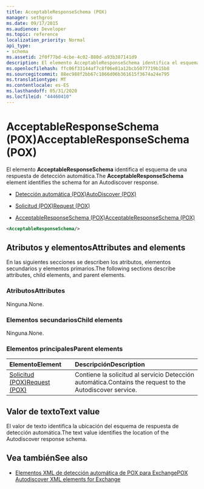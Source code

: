 ```yaml
---
title: AcceptableResponseSchema (POX)
manager: sethgros
ms.date: 09/17/2015
ms.audience: Developer
ms.topic: reference
localization_priority: Normal
api_type:
- schema
ms.assetid: 2f0f77bd-4cbe-4c02-880d-a93b387141d9
description: El elemento AcceptableResponseSchema identifica el esquema de una respuesta de detección automática.
ms.openlocfilehash: ffc06f33144af7c8f06e81a12bcb5077719b15b8
ms.sourcegitcommit: 88ec988f2bb67c1866d06b361615f3674a24e795
ms.translationtype: MT
ms.contentlocale: es-ES
ms.lasthandoff: 05/31/2020
ms.locfileid: "44460410"
---
```

# <a name="acceptableresponseschema-pox"></a><span data-ttu-id="4c73a-103">AcceptableResponseSchema (POX)</span><span class="sxs-lookup"><span data-stu-id="4c73a-103">AcceptableResponseSchema (POX)</span></span>

<span data-ttu-id="4c73a-104">El elemento **AcceptableResponseSchema** identifica el esquema de una respuesta de detección automática.</span><span class="sxs-lookup"><span data-stu-id="4c73a-104">The **AcceptableResponseSchema** element identifies the schema for an Autodiscover response.</span></span> 
  
- [<span data-ttu-id="4c73a-105">Detección automática (POX)</span><span class="sxs-lookup"><span data-stu-id="4c73a-105">AutoDiscover (POX)</span></span>](autodiscover-pox.md)
  
- [<span data-ttu-id="4c73a-106">Solicitud (POX)</span><span class="sxs-lookup"><span data-stu-id="4c73a-106">Request (POX)</span></span>](request-pox.md)
  
- [<span data-ttu-id="4c73a-107">AcceptableResponseSchema (POX)</span><span class="sxs-lookup"><span data-stu-id="4c73a-107">AcceptableResponseSchema (POX)</span></span>](acceptableresponseschema-pox.md)
  
```xml
<AcceptableResponseSchema/>
```

## <a name="attributes-and-elements"></a><span data-ttu-id="4c73a-108">Atributos y elementos</span><span class="sxs-lookup"><span data-stu-id="4c73a-108">Attributes and elements</span></span>

<span data-ttu-id="4c73a-109">En las siguientes secciones se describen los atributos, elementos secundarios y elementos primarios.</span><span class="sxs-lookup"><span data-stu-id="4c73a-109">The following sections describe attributes, child elements, and parent elements.</span></span>
  
### <a name="attributes"></a><span data-ttu-id="4c73a-110">Atributos</span><span class="sxs-lookup"><span data-stu-id="4c73a-110">Attributes</span></span>

<span data-ttu-id="4c73a-111">Ninguna.</span><span class="sxs-lookup"><span data-stu-id="4c73a-111">None.</span></span>
  
### <a name="child-elements"></a><span data-ttu-id="4c73a-112">Elementos secundarios</span><span class="sxs-lookup"><span data-stu-id="4c73a-112">Child elements</span></span>

<span data-ttu-id="4c73a-113">Ninguna.</span><span class="sxs-lookup"><span data-stu-id="4c73a-113">None.</span></span>
  
### <a name="parent-elements"></a><span data-ttu-id="4c73a-114">Elementos principales</span><span class="sxs-lookup"><span data-stu-id="4c73a-114">Parent elements</span></span>

|<span data-ttu-id="4c73a-115">**Elemento**</span><span class="sxs-lookup"><span data-stu-id="4c73a-115">**Element**</span></span>|<span data-ttu-id="4c73a-116">**Descripción**</span><span class="sxs-lookup"><span data-stu-id="4c73a-116">**Description**</span></span>|
|:-----|:-----|
|[<span data-ttu-id="4c73a-117">Solicitud (POX)</span><span class="sxs-lookup"><span data-stu-id="4c73a-117">Request (POX)</span></span>](request-pox.md) <br/> |<span data-ttu-id="4c73a-118">Contiene la solicitud al servicio Detección automática.</span><span class="sxs-lookup"><span data-stu-id="4c73a-118">Contains the request to the Autodiscover service.</span></span>  <br/> |
   
## <a name="text-value"></a><span data-ttu-id="4c73a-119">Valor de texto</span><span class="sxs-lookup"><span data-stu-id="4c73a-119">Text value</span></span>

<span data-ttu-id="4c73a-120">El valor de texto identifica la ubicación del esquema de respuesta de detección automática.</span><span class="sxs-lookup"><span data-stu-id="4c73a-120">The text value identifies the location of the Autodiscover response schema.</span></span>
  
## <a name="see-also"></a><span data-ttu-id="4c73a-121">Vea también</span><span class="sxs-lookup"><span data-stu-id="4c73a-121">See also</span></span>

- [<span data-ttu-id="4c73a-122">Elementos XML de detección automática de POX para Exchange</span><span class="sxs-lookup"><span data-stu-id="4c73a-122">POX Autodiscover XML elements for Exchange</span></span>](pox-autodiscover-xml-elements-for-exchange.md)

